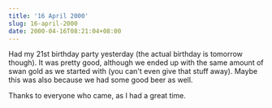 ```yaml
---
title: '16 April 2000'
slug: 16-april-2000
date: 2000-04-16T08:21:04+08:00
---
```


Had my 21st birthday party yesterday (the actual birthday
is tomorrow though). It was pretty good, although we ended
up with the same amount of swan gold as we started with (you
can\'t even give that stuff away). Maybe this was also
because we had some good beer as well.

Thanks to everyone who came, as I had a great time.

